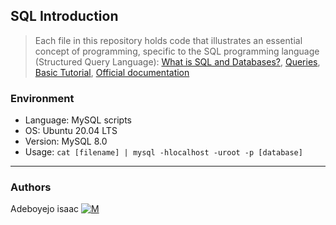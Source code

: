 ## SQL Introduction


> Each file in this repository holds code that illustrates an essential concept of programming,
> specific to the SQL programming language (Structured Query Language):
> [What is SQL and Databases?](https://www.youtube.com/watch?v=FR4QIeZaPeM),
> [Queries](http://www.tomjewett.com/dbdesign/dbdesign.php?page=queries.php),
> [Basic Tutorial](https://www.digitalocean.com/community/tutorials/a-basic-mysql-tutorial),
> [Official documentation](https://dev.mysql.com/doc/refman/5.7/en/sql-syntax.html)

### Environment
* Language: MySQL scripts
* OS: Ubuntu 20.04 LTS
* Version: MySQL 8.0
* Usage: ```cat [filename] | mysql -hlocalhost -uroot -p [database]```

---
### Authors
Adeboyejo isaac [![M](https://upload.wikimedia.org/wikipedia/fr/thumb/c/c8/Twitter_Bird.svg/30px-Twitter_Bird.svg.png)](https://twitter.com/Olufummy6)

